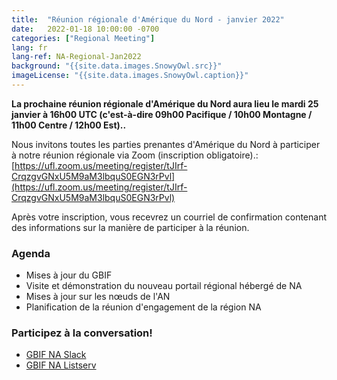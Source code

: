 ```yaml
---
title:  "Réunion régionale d'Amérique du Nord - janvier 2022"
date:   2022-01-18 10:00:00 -0700
categories: ["Regional Meeting"]
lang: fr
lang-ref: NA-Regional-Jan2022
background: "{{site.data.images.SnowyOwl.src}}"
imageLicense: "{{site.data.images.SnowyOwl.caption}}"
---
```


**La prochaine réunion régionale d'Amérique du Nord aura lieu le mardi 25 janvier à 16h00 UTC (c'est-à-dire 09h00 Pacifique / 10h00 Montagne / 11h00 Centre / 12h00 Est)..**

Nous invitons toutes les parties prenantes d'Amérique du Nord à participer à notre réunion régionale via Zoom (inscription obligatoire).: [https://ufl.zoom.us/meeting/register/tJIrf-CrqzgvGNxU5M9aM3lbquS0EGN3rPvl](https://ufl.zoom.us/meeting/register/tJIrf-CrqzgvGNxU5M9aM3lbquS0EGN3rPvl)

Après votre inscription, vous recevrez un courriel de confirmation contenant des informations sur la manière de participer à la réunion.

### Agenda
* Mises à jour du GBIF
* Visite et démonstration du nouveau portail régional hébergé de NA
* Mises à jour sur les nœuds de l'AN
* Planification de la réunion d'engagement de la région NA

### Participez à la conversation!
* [GBIF NA Slack](https://join.slack.com/t/gbif-north-america/shared_invite/zt-1duj62qwm-PoKZBpZGPX8ZREHkNRqoDw)
* [GBIF NA Listserv](https://groups.google.com/g/gbif-na)

<!--- ### Matériels et ressources de la réunion (visualisation uniquement): --->

